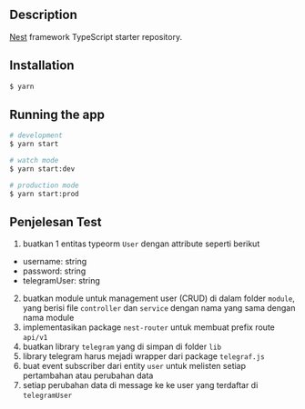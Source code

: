 ## Description

[Nest](https://github.com/nestjs/nest) framework TypeScript starter repository.

## Installation

```bash
$ yarn
```

## Running the app

```bash
# development
$ yarn start

# watch mode
$ yarn start:dev

# production mode
$ yarn start:prod
```

## Penjelesan Test

1. buatkan 1 entitas typeorm `User` dengan attribute seperti berikut

- username: string
- password: string
- telegramUser: string

2. buatkan module untuk management user (CRUD) di dalam folder `module`, yang berisi file `controller` dan `service` dengan nama yang sama dengan nama module
3. implementasikan package `nest-router` untuk membuat prefix route `api/v1`
4. buatkan library `telegram` yang di simpan di folder `lib`
5. library telegram harus mejadi wrapper dari package `telegraf.js`
6. buat event subscriber dari entity `user` untuk melisten setiap pertambahan atau perubahan data
7. setiap perubahan data di message ke ke user yang terdaftar di `telegramUser`
